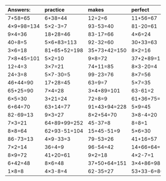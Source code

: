 | Answers: | practice | makes | perfect | ! |
| :--- | :--- | :--- | :--- | :--- |
| 7+58=65 | 6+38=44 | 12÷2=6 | 11+56=67 | 3×2=6 | 
| 4×9+98=134 | 5×2-3=7 | 93-53=40 | 81-20=61 | 28+68=96 | 
| 9×4=36 | 18+28=46 | 83-17=66 | 4×6=24 | 96+15-97=14 | 
| 40÷8=5 | 5×6+83=113 | 92-32=60 | 30+33=63 | 2×4=8 | 
| 3×6=18 | 81+65+52=198 | 35+73+42=150 | 8×2=16 | 26+54+95=175 | 
| 7×8+45=101 | 5×2=10 | 9×8=72 | 37+2+89=128 | 5×3=15 | 
| 12÷4=3 | 3×7=21 | 74+11=85 | 8×3-20=4 | 3×4=12 | 
| 24÷3=8 | 5×7-30=5 | 99-23=76 | 8×7=56 | 2×9=18 | 
| 46+44=90 | 17+28=45 | 63÷9=7 | 5×7=35 | 39+58+57=154 | 
| 65+25=90 | 7×4=28 | 3×4+89=101 | 63-61=2 | 5×1=5 | 
| 6×5=30 | 3+21=24 | 72÷8=9 | 61+36+75=172 | 24÷4=6 | 
| 6+64=70 | 63+14=77 | 91+43+94=228 | 5×9=45 | 3×6-11=7 | 
| 82-69=13 | 9×3=27 | 8×2+54=70 | 3×8-4=20 | 5×5=25 | 
| 7×3=21 | 64+89+99=252 | 45-37=8 | 8÷8=1 | 54÷9=6 | 
| 8×8=64 | 62+93-51=104 | 15+45-51=9 | 5×6=30 | 97+56-38=115 | 
| 86-73=13 | 4×9-33=3 | 79-53=26 | 41+16=57 | 8×1=8 | 
| 7×2=14 | 36÷4=9 | 96-54=42 | 14+66+64=144 | 7×8=56 | 
| 8×9=72 | 41+20=61 | 9×2=18 | 4×2-7=1 | 7×7=49 | 
| 6+42=48 | 8×6=48 | 37+50+64=151 | 3×4+86=98 | 20÷5=4 | 
| 1×8=8 | 4×3-8=4 | 62-35=27 | 53+33-6=80 | 57-47=10 | 
